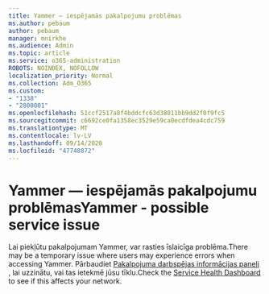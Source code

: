 ```yaml
---
title: Yammer — iespējamās pakalpojumu problēmas
ms.author: pebaum
author: pebaum
manager: mnirkhe
ms.audience: Admin
ms.topic: article
ms.service: o365-administration
ROBOTS: NOINDEX, NOFOLLOW
localization_priority: Normal
ms.collection: Adm_O365
ms.custom:
- "1338"
- "2800001"
ms.openlocfilehash: 51ccf2517a8f4bddcfc63d38011bb9dd2f0f9fc5
ms.sourcegitcommit: c6692ce0fa1358ec3529e59ca0ecdfdea4cdc759
ms.translationtype: MT
ms.contentlocale: lv-LV
ms.lasthandoff: 09/14/2020
ms.locfileid: "47748872"
---
```

# <a name="yammer---possible-service-issue"></a><span data-ttu-id="752a5-102">Yammer — iespējamās pakalpojumu problēmas</span><span class="sxs-lookup"><span data-stu-id="752a5-102">Yammer - possible service issue</span></span>

<span data-ttu-id="752a5-103">Lai piekļūtu pakalpojumam Yammer, var rasties īslaicīga problēma.</span><span class="sxs-lookup"><span data-stu-id="752a5-103">There may be a temporary issue where users may experience errors when accessing Yammer.</span></span> <span data-ttu-id="752a5-104">Pārbaudiet [Pakalpojuma darbspējas informācijas paneli](https://admin.microsoft.com/AdminPortal/Home#/servicehealth) , lai uzzinātu, vai tas ietekmē jūsu tīklu.</span><span class="sxs-lookup"><span data-stu-id="752a5-104">Check the [Service Health Dashboard](https://admin.microsoft.com/AdminPortal/Home#/servicehealth) to see if this affects your network.</span></span>
